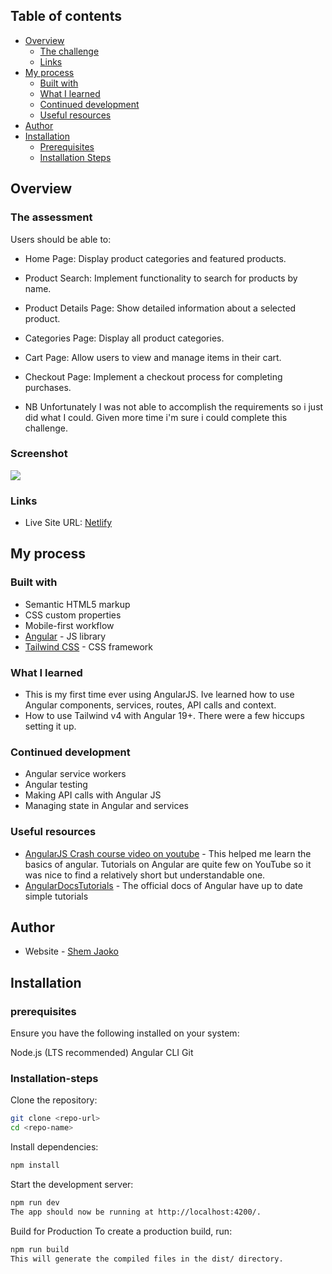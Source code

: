 ## Table of contents

- [Overview](#overview)
  - [The challenge](#the-challenge)
  - [Links](#links)
- [My process](#my-process)
  - [Built with](#built-with)
  - [What I learned](#what-i-learned)
  - [Continued development](#continued-development)
  - [Useful resources](#useful-resources)
- [Author](#author)
- [Installation](#installation)
  - [Prerequisites](#prerequisites)
  - [Installation Steps](#installation-steps)

## Overview

### The assessment

Users should be able to:

- Home Page: Display product categories and featured products.
- Product Search: Implement functionality to search for products by name.
- Product Details Page: Show detailed information about a selected product.
- Categories Page: Display all product categories.
- Cart Page: Allow users to view and manage items in their cart.
- Checkout Page: Implement a checkout process for completing purchases.

- NB Unfortunately I was not able to accomplish the requirements so i just did what I could.
  Given more time i'm sure i could complete this challenge.

### Screenshot

![](../shop-app/public/screenshot.PNG)

### Links

- Live Site URL: [Netlify](https://kyosk-assessment-shem.netlify.app/)

## My process

### Built with

- Semantic HTML5 markup
- CSS custom properties
- Mobile-first workflow
- [Angular](https://angular.dev/) - JS library
- [Tailwind CSS](https://tailwindcss.com/) - CSS framework

### What I learned

- This is my first time ever using AngularJS. Ive learned how to use Angular components, services, routes, API calls and context.
- How to use Tailwind v4 with Angular 19+. There were a few hiccups setting it up.

### Continued development

- Angular service workers
- Angular testing
- Making API calls with Angular JS
- Managing state in Angular and services

### Useful resources

- [AngularJS Crash course video on youtube](https://www.youtube.com/watch?v=oUmVFHlwZsI&ab_channel=CodewithAhsan) - This helped me learn the basics of angular. Tutorials on Angular are quite few
  on YouTube so it was nice to find a relatively short but understandable one.
- [AngularDocsTutorials](https://angular.dev/tutorials) - The official docs of Angular have up to date simple tutorials

## Author

- Website - [Shem Jaoko](https://shemjaoko.netlify.app/)

## Installation

### prerequisites

Ensure you have the following installed on your system:

Node.js (LTS recommended)
Angular CLI
Git

### Installation-steps

Clone the repository:

```bash
git clone <repo-url>
cd <repo-name>
```

Install dependencies:

```bash
npm install
```

Start the development server:

```bash
npm run dev
The app should now be running at http://localhost:4200/.
```

Build for Production
To create a production build, run:

```bash
npm run build
This will generate the compiled files in the dist/ directory.
```
